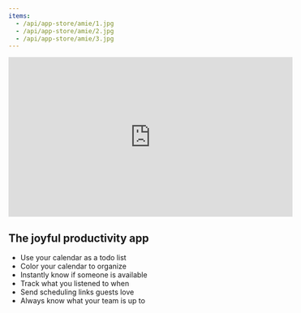 ```yaml
---
items:
  - /api/app-store/amie/1.jpg
  - /api/app-store/amie/2.jpg
  - /api/app-store/amie/3.jpg
---
```


<iframe class="w-full aspect-video -mx-2" width="560" height="315" src="https://www.youtube.com/embed/OGe1NYKhZE8" title="YouTube video player" frameborder="0" allow="accelerometer; autoplay; clipboard-write; encrypted-media; gyroscope; picture-in-picture" allowfullscreen></iframe>

## The joyful productivity app

- Use your calendar as a todo list
- Color your calendar to organize
- Instantly know if someone is available
- Track what you listened to when
- Send scheduling links guests love
- Always know what your team is up to
